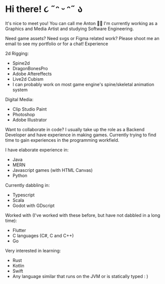 # Hi there! ૮ ˶ᵔ ᵕ ᵔ˶ ა

It's nice to meet you! You can call me Anton 🐇🦄
I'm currently working as a Graphics and Media Artist and studying Software Engineering.

Need game assets? Need svgs or Figma related work? Please shoot me an email to see my portfolio or for a chat!
Experience

2d Rigging: 
- Spine2d
- DragonBonesPro
- Adobe Aftereffects
- Live2d Cubism
- I can probably work on most game engine's spine/skeletal animation system 

Digital Media: 
- Clip Studio Paint
- Photoshop
- Adobe Illustrator


Want to collaborate in code? I usually take up the role as a Backend Developer and have experience in making games. 
Currently trying to find time to gain experiences in the programming workfield. 

I have elaborate experience in: 
- Java
- MERN
- Javascript games (with HTML Canvas)
- Python 

Currently dabbling in:
- Typescript
- Scala
- Godot with GDscript

Worked with (I've worked with these before, but have not dabbled in a long time): 
- Flutter
- C languages (C#, C and C++)
- Go

Very interested in learning: 
- Rust
- Kotlin
- Swift
- Any language similar that runs on the JVM or is statically typed : )
  
  
